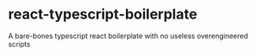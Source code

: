 # react-typescript-boilerplate
A bare-bones typescript react boilerplate with no useless overengineered scripts
